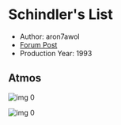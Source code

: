 # Schindler's List

* Author: aron7awol
* [Forum Post](https://www.avsforum.com/threads/bass-eq-for-filtered-movies.2995212/post-57283132)
* Production Year: 1993

## Atmos

![img 0](https://i.imgur.com/cuTsdZq.jpg)

![img 0](https://i.imgur.com/0soOZ5i.png)

